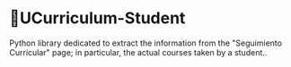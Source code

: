 # 🧍UCurriculum-Student
Python library dedicated to extract the information from the "Seguimiento Curricular" page; in particular, the actual courses taken by a student..
